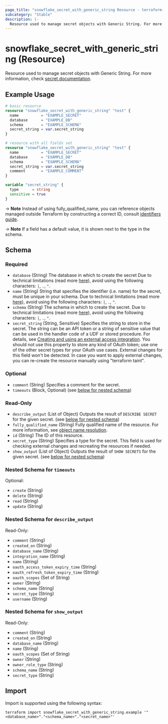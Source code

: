 ```yaml
---
page_title: "snowflake_secret_with_generic_string Resource - terraform-provider-snowflake"
subcategory: "Stable"
description: |-
  Resource used to manage secret objects with Generic String. For more information, check secret documentation https://docs.snowflake.com/en/sql-reference/sql/create-secret.
---
```


# snowflake_secret_with_generic_string (Resource)

Resource used to manage secret objects with Generic String. For more information, check [secret documentation](https://docs.snowflake.com/en/sql-reference/sql/create-secret).

## Example Usage

```terraform
# basic resource
resource "snowflake_secret_with_generic_string" "test" {
  name          = "EXAMPLE_SECRET"
  database      = "EXAMPLE_DB"
  schema        = "EXAMPLE_SCHEMA"
  secret_string = var.secret_string
}

# resource with all fields set
resource "snowflake_secret_with_generic_string" "test" {
  name          = "EXAMPLE_SECRET"
  database      = "EXAMPLE_DB"
  schema        = "EXAMPLE_SCHEMA"
  secret_string = var.secret_string
  comment       = "EXAMPLE_COMMENT"
}

variable "secret_string" {
  type      = string
  sensitive = true
}
```
-> **Note** Instead of using fully_qualified_name, you can reference objects managed outside Terraform by constructing a correct ID, consult [identifiers guide](../guides/identifiers_rework_design_decisions#new-computed-fully-qualified-name-field-in-resources).
<!-- TODO(SNOW-1634854): include an example showing both methods-->

-> **Note** If a field has a default value, it is shown next to the type in the schema.

<!-- schema generated by tfplugindocs -->
## Schema

### Required

- `database` (String) The database in which to create the secret Due to technical limitations (read more [here](../guides/identifiers_rework_design_decisions#known-limitations-and-identifier-recommendations)), avoid using the following characters: `|`, `.`, `"`.
- `name` (String) String that specifies the identifier (i.e. name) for the secret, must be unique in your schema. Due to technical limitations (read more [here](../guides/identifiers_rework_design_decisions#known-limitations-and-identifier-recommendations)), avoid using the following characters: `|`, `.`, `"`.
- `schema` (String) The schema in which to create the secret. Due to technical limitations (read more [here](../guides/identifiers_rework_design_decisions#known-limitations-and-identifier-recommendations)), avoid using the following characters: `|`, `.`, `"`.
- `secret_string` (String, Sensitive) Specifies the string to store in the secret. The string can be an API token or a string of sensitive value that can be used in the handler code of a UDF or stored procedure. For details, see [Creating and using an external access integration](https://docs.snowflake.com/en/developer-guide/external-network-access/creating-using-external-network-access). You should not use this property to store any kind of OAuth token; use one of the other secret types for your OAuth use cases. External changes for this field won't be detected. In case you want to apply external changes, you can re-create the resource manually using "terraform taint".

### Optional

- `comment` (String) Specifies a comment for the secret.
- `timeouts` (Block, Optional) (see [below for nested schema](#nestedblock--timeouts))

### Read-Only

- `describe_output` (List of Object) Outputs the result of `DESCRIBE SECRET` for the given secret. (see [below for nested schema](#nestedatt--describe_output))
- `fully_qualified_name` (String) Fully qualified name of the resource. For more information, see [object name resolution](https://docs.snowflake.com/en/sql-reference/name-resolution).
- `id` (String) The ID of this resource.
- `secret_type` (String) Specifies a type for the secret. This field is used for checking external changes and recreating the resources if needed.
- `show_output` (List of Object) Outputs the result of `SHOW SECRETS` for the given secret. (see [below for nested schema](#nestedatt--show_output))

<a id="nestedblock--timeouts"></a>
### Nested Schema for `timeouts`

Optional:

- `create` (String)
- `delete` (String)
- `read` (String)
- `update` (String)


<a id="nestedatt--describe_output"></a>
### Nested Schema for `describe_output`

Read-Only:

- `comment` (String)
- `created_on` (String)
- `database_name` (String)
- `integration_name` (String)
- `name` (String)
- `oauth_access_token_expiry_time` (String)
- `oauth_refresh_token_expiry_time` (String)
- `oauth_scopes` (Set of String)
- `owner` (String)
- `schema_name` (String)
- `secret_type` (String)
- `username` (String)


<a id="nestedatt--show_output"></a>
### Nested Schema for `show_output`

Read-Only:

- `comment` (String)
- `created_on` (String)
- `database_name` (String)
- `name` (String)
- `oauth_scopes` (Set of String)
- `owner` (String)
- `owner_role_type` (String)
- `schema_name` (String)
- `secret_type` (String)

## Import

Import is supported using the following syntax:

```shell
terraform import snowflake_secret_with_generic_string.example '"<database_name>"."<schema_name>"."<secret_name>"'
```
